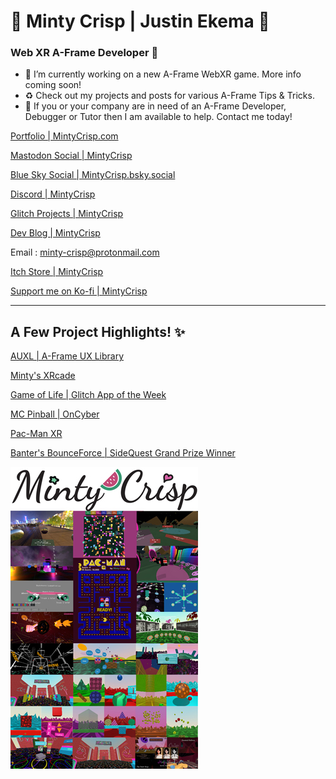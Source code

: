 # :watermelon: **Minty Crisp** | Justin Ekema :palm_tree: 
### Web XR A-Frame Developer :evergreen_tree:

- :tulip: I’m currently working on a new A-Frame WebXR game. More info coming soon!
- :recycle: Check out my projects and posts for various A-Frame Tips & Tricks.
- :gem: If you or your company are in need of an A-Frame Developer, Debugger or Tutor then I am available to help. Contact me today!

[Portfolio | MintyCrisp.com](https://mintycrisp.com)

[Mastodon Social | MintyCrisp](https://mastodon.social/@mintycrisp)

[Blue Sky Social | MintyCrisp.bsky.social](https://bsky.app/profile/mintycrisp.bsky.social)

[Discord | MintyCrisp](discordapp.com/users/983857672233304064)

[Glitch Projects | MintyCrisp](https://glitch.com/@mintycrisp)

[Dev Blog | MintyCrisp](https://dev.to/mintycrisp)

Email : [minty-crisp@protonmail.com](mailto:minty-crisp@protonmail.com)

[Itch Store | MintyCrisp](https://mintycrisp.itch.io/)

[Support me on Ko-fi | MintyCrisp](https://ko-fi.com/mintycrisp)

- - -

## A Few Project Highlights! :sparkles:

[AUXL | A-Frame UX Library](https://github.com/Minty-Crisp/AUXL)

[Minty's XRcade](https://github.com/Minty-Crisp/XRcade)

[Game of Life | Glitch App of the Week](https://glitch.com/~mintycrisp-a-frame-game-of-life)

[MC Pinball | OnCyber](https://mintycrisp.itch.io/oo-jam-mc-pinball-mintycrisp)

[Pac-Man XR](https://github.com/Minty-Crisp/Pac-Man-XR_A-Frame)

[Banter's BounceForce | SideQuest Grand Prize Winner](https://github.com/Minty-Crisp/banter-bounceforce)

![Portfolio Preview](https://github.com/Minty-Crisp/mintycrispblog/blob/main/assets/img/previews/mintycrisp-portfolio-tiny.jpg)
